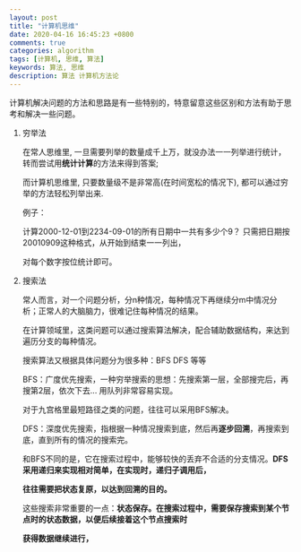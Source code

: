 ```yaml
---
layout: post
title: "计算机思维"
date: 2020-04-16 16:45:23 +0800
comments: true
categories: algorithm
tags: [计算机, 思维, 算法]
keywords: 算法, 思维
description: 算法 计算机方法论
---
```


计算机解决问题的方法和思路是有一些特别的，特意留意这些区别和方法有助于思考和解决一些问题。

<!-- more -->

1. 穷举法
   
   在常人思维里, 一旦需要列举的数量成千上万，就没办法一一列举进行统计，转而尝试用**统计计算**的方法来得到答案;

   而计算机思维里, 只要数量级不是非常高(在时间宽松的情况下), 都可以通过穷举的方法轻松列举出来.

   例子：

   计算2000-12-01到2234-09-01的所有日期中一共有多少个9？ 只需把日期按20010909这种格式，从开始到结束一一列出，
   
   对每个数字按位统计即可。
   

2. 搜索法
   
   常人而言，对一个问题分析，分n种情况，每种情况下再继续分m中情况分析；正常人的大脑脑力，很难记住每种情况的结果。

   在计算领域里，这类问题可以通过搜索算法解决，配合辅助数据结构，来达到遍历分支的每种情况。

   搜索算法又根据具体问题分为很多种：BFS DFS 等等

   BFS：广度优先搜索，一种穷举搜索的思想：先搜索第一层，全部搜完后，再搜第2层，依次下去... 用队列非常容易实现。

   对于九宫格里最短路径之类的问题，往往可以采用BFS解决。

   DFS：深度优先搜索，指根据一种情况搜索到底，然后再**逐步回溯**，再搜索到底，直到所有的情况的搜索完。

   和BFS不同的是，它在搜索过程中，能够较快的丢弃不合适的分支情况。**DFS采用递归来实现相对简单，在实现时，递归子调用后，**

   **往往需要把状态复原，以达到回溯的目的。**

   这些搜索非常重要的一点：**状态保存。在搜索过程中，需要保存搜索到某个节点时的状态数据，以便后续接着这个节点搜索时**

   **获得数据继续进行，**

